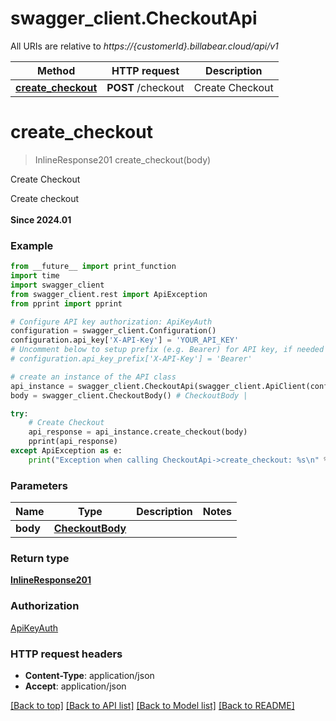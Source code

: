 # swagger_client.CheckoutApi

All URIs are relative to *https://{customerId}.billabear.cloud/api/v1*

Method | HTTP request | Description
------------- | ------------- | -------------
[**create_checkout**](CheckoutApi.md#create_checkout) | **POST** /checkout | Create Checkout

# **create_checkout**
> InlineResponse201 create_checkout(body)

Create Checkout

Create checkout<br><br><strong>Since 2024.01</strong>

### Example
```python
from __future__ import print_function
import time
import swagger_client
from swagger_client.rest import ApiException
from pprint import pprint

# Configure API key authorization: ApiKeyAuth
configuration = swagger_client.Configuration()
configuration.api_key['X-API-Key'] = 'YOUR_API_KEY'
# Uncomment below to setup prefix (e.g. Bearer) for API key, if needed
# configuration.api_key_prefix['X-API-Key'] = 'Bearer'

# create an instance of the API class
api_instance = swagger_client.CheckoutApi(swagger_client.ApiClient(configuration))
body = swagger_client.CheckoutBody() # CheckoutBody | 

try:
    # Create Checkout
    api_response = api_instance.create_checkout(body)
    pprint(api_response)
except ApiException as e:
    print("Exception when calling CheckoutApi->create_checkout: %s\n" % e)
```

### Parameters

Name | Type | Description  | Notes
------------- | ------------- | ------------- | -------------
 **body** | [**CheckoutBody**](CheckoutBody.md)|  | 

### Return type

[**InlineResponse201**](InlineResponse201.md)

### Authorization

[ApiKeyAuth](../README.md#ApiKeyAuth)

### HTTP request headers

 - **Content-Type**: application/json
 - **Accept**: application/json

[[Back to top]](#) [[Back to API list]](../README.md#documentation-for-api-endpoints) [[Back to Model list]](../README.md#documentation-for-models) [[Back to README]](../README.md)

